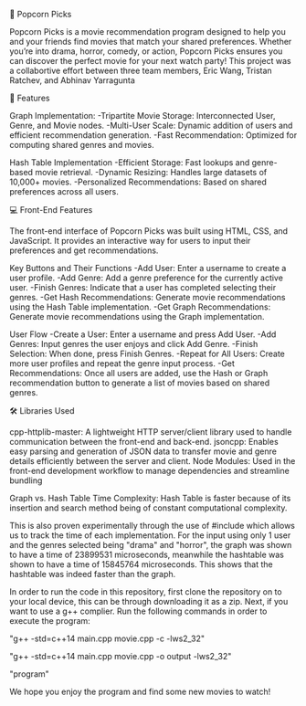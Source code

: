 🎥 Popcorn Picks

Popcorn Picks is a movie recommendation program designed to help you and your friends find movies that match your shared preferences. Whether you’re into drama, horror, comedy, or action, Popcorn Picks ensures you can discover the perfect movie for your next watch party! This project was a collabortive effort between three team members, Eric Wang, Tristan Ratchev, and Abhinav Yarragunta


🚀 Features

Graph Implementation:
  -Tripartite Movie Storage: Interconnected User, Genre, and Movie nodes.
  -Multi-User Scale: Dynamic addition of users and efficient recommendation generation.
  -Fast Recommendation: Optimized for computing shared genres and movies.


Hash Table Implementation
  -Efficient Storage: Fast lookups and genre-based movie retrieval.
  -Dynamic Resizing: Handles large datasets of 10,000+ movies.
  -Personalized Recommendations: Based on shared preferences across all users.

💻 Front-End Features

The front-end interface of Popcorn Picks was built using HTML, CSS, and JavaScript. It provides an interactive way for users to input their preferences and get recommendations.

Key Buttons and Their Functions
  -Add User: Enter a username to create a user profile.
  -Add Genre: Add a genre preference for the currently active user.
  -Finish Genres: Indicate that a user has completed selecting their genres.
  -Get Hash Recommendations: Generate movie recommendations using the Hash Table implementation.
  -Get Graph Recommendations: Generate movie recommendations using the Graph implementation.


User Flow
  -Create a User: Enter a username and press Add User.
  -Add Genres: Input genres the user enjoys and click Add Genre.
  -Finish Selection: When done, press Finish Genres.
  -Repeat for All Users: Create more user profiles and repeat the genre input process.
  -Get Recommendations: Once all users are added, use the Hash or Graph recommendation button to generate a list of movies based on shared genres.


🛠️ Libraries Used

cpp-httplib-master:
A lightweight HTTP server/client library used to handle communication between the front-end and back-end.
jsoncpp:
Enables easy parsing and generation of JSON data to transfer movie and genre details efficiently between the server and client.
Node Modules:
Used in the front-end development workflow to manage dependencies and streamline bundling

Graph vs. Hash Table Time Complexity: Hash Table is faster because of its insertion and search method being of constant computational complexity.

This is also proven experimentally through the use of #include which allows us to track the time of each implementation. For the input using only 1 user and the genres selected being "drama" and "horror", the graph was shown to have a time of 23899531 microseconds, meanwhile the hashtable was shown to have a time of 15845764 microseconds. This shows that the hashtable was indeed faster than the graph.

In order to run the code in this repository, first clone the repository on to your local device, this can be through downloading it as a zip. Next, if you want to use a g++ complier. Run the following commands in order to execute the program:

"g++ -std=c++14 main.cpp movie.cpp -c -lws2_32"

"g++ -std=c++14 main.cpp movie.cpp -o output -lws2_32"

"program"

We hope you enjoy the program and find some new movies to watch!
